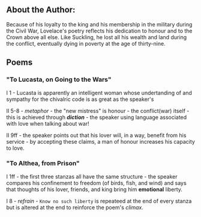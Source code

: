 ## About the Author:

Because of his loyalty to the king and his membership in the military during the Civil War, Lovelace's poetry reflects his dedication to honour and to the Crown above all else. Like Suckling, he lost all his wealth and land during the conflict, eventually dying in poverty at the age of thirty-nine.

## Poems

### "To Lucasta, on Going to the Wars"

I 1 - Lucasta is apparently an intelligent woman whose undertanding of and sympathy for the chivalric code is as great as the speaker's

II 5-8 - *metaphor* - the "new mistress" is honour - the conflict(war) itself - this is achieved through ***diction*** - the speaker using language associated with love when talking about war!

II 9ff - the speaker points out that his lover will, in a way, benefit from his service - by accepting these claims, a man of honour increases his capacity to love.

### "To Althea, from Prison"

I 1ff - the first three stanzas all have the same structure - the speaker compares his confinement to freedom (of birds, fish, and wind) and says that thoughts of his lover, friends, and king bring him **emotional** liberty.

I 8 - *refrain* - ` Know no such liberty ` is repeateed at the end of every stanza but is altered at the end to reinforce the poem's *climax.*